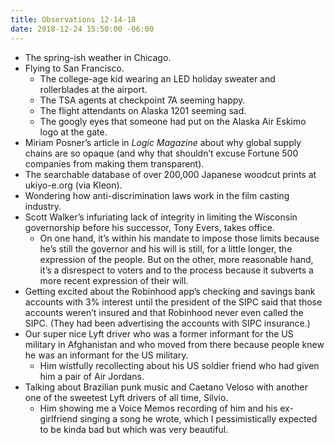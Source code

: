 ```yaml
---
title: Observations 12-14-18
date: 2018-12-24 15:50:00 -06:00
---
```


- The spring-ish weather in Chicago.
- Flying to San Francisco.
	- The college-age kid wearing an LED holiday sweater and rollerblades at the airport.
	- The TSA agents at checkpoint 7A seeming happy.
	- The flight attendants on Alaska 1201 seeming sad.
	- The googly eyes that someone had put on the Alaska Air Eskimo logo at the gate.
- Miriam Posner’s article in *Logic Magazine* about why global supply chains are so opaque (and why that shouldn’t excuse Fortune 500 companies from making them transparent).
- The searchable database of over 200,000 Japanese woodcut prints at ukiyo-e.org (via Kleon).
- Wondering how anti-discrimination laws work in the film casting industry.
- Scott Walker’s infuriating lack of integrity in limiting the Wisconsin governorship before his successor, Tony Evers, takes office.
	- On one hand, it’s within his mandate to impose those limits because he’s still the governor and his will is still, for a little longer, the expression of the people. But on the other, more reasonable hand, it’s a disrespect to voters and to the process because it subverts a more recent expression of their will.
- Getting excited about the Robinhood app’s checking and savings bank accounts with 3% interest until the president of the SIPC said that those accounts weren’t insured and that Robinhood never even called the SIPC. (They had been advertising the accounts with SIPC insurance.)
- Our super nice Lyft driver who was a former informant for the US military in Afghanistan and who moved from there because people knew he was an informant for the US military.
	- Him wistfully recollecting about his US soldier friend who had given him a pair of Air Jordans.
- Talking about Brazilian punk music and Caetano Veloso with another one of the sweetest Lyft drivers of all time, Silvio.
	- Him showing me a Voice Memos recording of him and his ex-girlfriend singing a song he wrote, which I pessimistically expected to be kinda bad but which was very beautiful.
